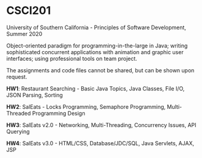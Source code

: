 # CSCI201


University of Southern California - Principles of Software Development, Summer 2020

Object-oriented paradigm for programming-in-the-large in Java; writing sophisticated concurrent applications with animation and graphic user interfaces; using professional tools on team project.

The assignments and code files cannot be shared, but can be shown upon request.

**HW1**: Restaurant Searching - Basic Java Topics, Java Classes, File I/O, JSON Parsing, Sorting

**HW2**: SalEats - Locks Programming, Semaphore Programming, Multi-Threaded Programming Design 

**HW3**: SalEats v2.0 - Networking, Multi-Threading, Concurrency Issues, API Querying

**HW4**: SalEats v3.0 - HTML/CSS, Database/JDC/SQL, Java Servlets, AJAX, JSP
